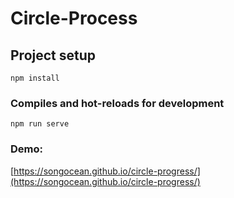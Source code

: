 # Circle-Process

## Project setup

```
npm install
```

### Compiles and hot-reloads for development
```
npm run serve
```

### Demo:

[https://songocean.github.io/circle-progress/](https://songocean.github.io/circle-progress/)
